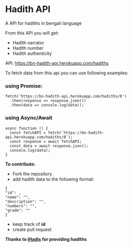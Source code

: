 # Hadith API

A API for hadiths in bengali language

From this API you will get:

- Hadith narrator
- Hadith number
- Hadith authenticity

API: https://bn-hadith-api.herokuapp.com/hadiths

To fetch data from this api you can use following examples:

### using Promise:

```
fetch('https://bn-hadith-api.herokuapp.com/hadiths/0')
  .then(response => response.json())
  .then(data => console.log(data));
```

### using Async/Await

```
async function () {
  const fetchAPI = fetch(`https://bn-hadith-api.herokuapp.com/hadiths/0`);
  const response = await fetchAPI;
  const data = await response.json();
  console.log(data);
}
```

**To contribute:**

- Fork the repository
- add hadith data to the following format:

```
{
"id": ,
"name": "",
"description": "",
"numbers": "",
"grade": ""
}

```

- keep track of **id**
- create pull request

**Thanks to [iHadis](http://ihadis.com/) for providing hadiths**
